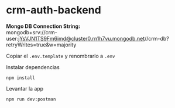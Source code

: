 # crm-auth-backend


**Mongo DB Connection String:**  
mongodb+srv://crm-user:jYsVJN1TS9Fm6imd@cluster0.rn1h7vu.mongodb.net//crm-db?retryWrites=true&w=majority

Copiar el ```.env.template``` y renombrarlo a ```.env```


Instalar dependencias
```
npm install
```

Levantar la app
```
npm run dev:postman
```


